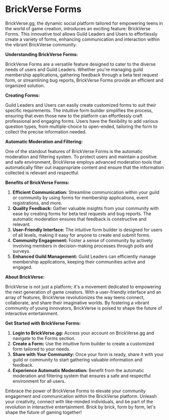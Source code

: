 # BrickVerse Forms

BrickVerse.gg, the dynamic social platform tailored for empowering teens in the world of game creation, introduces an exciting feature: BrickVerse Forms. This innovative tool allows Guild Leaders and Users to effortlessly create a variety of forms, enhancing communication and interaction within the vibrant BrickVerse community.

**Understanding BrickVerse Forms:**

BrickVerse Forms are a versatile feature designed to cater to the diverse needs of users and Guild Leaders. Whether you're managing guild membership applications, gathering feedback through a beta test request form, or streamlining bug reports, BrickVerse Forms provide an efficient and organized solution.

**Creating Forms:**

Guild Leaders and Users can easily create customized forms to suit their specific requirements. The intuitive form builder simplifies the process, ensuring that even those new to the platform can effortlessly craft professional and engaging forms. Users have the flexibility to add various question types, from multiple-choice to open-ended, tailoring the form to collect the precise information needed.

**Automatic Moderation and Filtering:**

One of the standout features of BrickVerse Forms is the automatic moderation and filtering system. To protect users and maintain a positive and safe environment, BrickVerse employs advanced moderation tools that automatically filter out inappropriate content and ensure that the information collected is relevant and respectful.

**Benefits of BrickVerse Forms:**

1. **Efficient Communication:** Streamline communication within your guild or community by using forms for membership applications, event registrations, and more.
2. **Quality Feedback:** Gather valuable insights from your community with ease by creating forms for beta test requests and bug reports. The automatic moderation ensures that feedback is constructive and relevant.
3. **User-Friendly Interface:** The intuitive form builder is designed for users of all levels, making it easy for anyone to create and submit forms.
4. **Community Engagement:** Foster a sense of community by actively involving members in decision-making processes through polls and surveys.
5. **Enhanced Guild Management:** Guild Leaders can efficiently manage membership applications, keeping their communities active and engaged.

**About BrickVerse:**

BrickVerse is not just a platform; it's a movement dedicated to empowering the next generation of game creators. With a user-friendly interface and an array of features, BrickVerse revolutionizes the way teens connect, collaborate, and share their imaginative worlds. By fostering a vibrant community of young innovators, BrickVerse is poised to shape the future of interactive entertainment.

**Get Started with BrickVerse Forms:**

1. **Login to BrickVerse.gg:** Access your account on BrickVerse.gg and navigate to the Forms section.
2. **Create a Form:** Use the intuitive form builder to create a customized form tailored to your needs.
3. **Share with Your Community:** Once your form is ready, share it with your guild or community to start gathering valuable information and feedback.
4. **Experience Automatic Moderation:** Benefit from the automatic moderation and filtering system that ensures a safe and respectful environment for all users.

Embrace the power of BrickVerse Forms to elevate your community engagement and communication within the BrickVerse platform. Unleash your creativity, connect with like-minded individuals, and be part of the revolution in interactive entertainment. Brick by brick, form by form, let's shape the future of gaming together!
